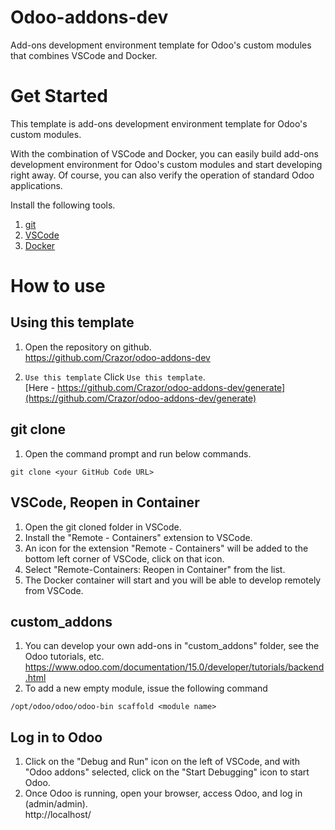 # Odoo-addons-dev
Add-ons development environment template for Odoo's custom modules that combines VSCode and Docker.  


# Get Started 
This template is add-ons development environment template for Odoo's custom modules.

With the combination of VSCode and Docker, you can easily build add-ons development environment for Odoo's custom modules and start developing right away. Of course, you can also verify the operation of standard Odoo applications.

Install the following tools.  

1. [git](https://git-scm.com/)
1. [VSCode](https://code.visualstudio.com/download)
1. [Docker](https://www.docker.com/)


# How to use

## Using this template

1. Open the repository on github.  
   https://github.com/Crazor/odoo-addons-dev

1. `Use this template`
   Click `Use this template`.  
   [Here - https://github.com/Crazor/odoo-addons-dev/generate](https://github.com/Crazor/odoo-addons-dev/generate)


## git clone

1. Open the command prompt and run below commands.

```
git clone <your GitHub Code URL>
```

## VSCode, Reopen in Container

1. Open the git cloned folder in VSCode.  
1. Install the "Remote - Containers" extension to VSCode.
1. An icon for the extension "Remote - Containers" will be added to the bottom left corner of VSCode, click on that icon.  
1. Select "Remote-Containers: Reopen in Container" from the list.
1. The Docker container will start and you will be able to develop remotely from VSCode.


## custom_addons

1. You can develop your own add-ons in "custom_addons" folder, see the Odoo tutorials, etc.  
https://www.odoo.com/documentation/15.0/developer/tutorials/backend.html
1. To add a new empty module, issue the following command
```
/opt/odoo/odoo/odoo-bin scaffold <module name>
```

## Log in to Odoo

1. Click on the "Debug and Run" icon on the left of VSCode, and with "Odoo addons" selected, click on the "Start Debugging" icon to start Odoo.
1. Once Odoo is running, open your browser, access Odoo, and log in (admin/admin).  
http://localhost/
